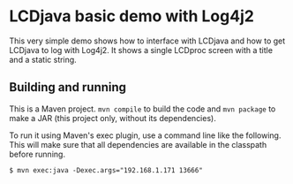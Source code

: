 LCDjava basic demo with Log4j2
==============================

This very simple demo shows how to interface with LCDjava and how to get LCDjava to log with Log4j2. It shows a single LCDproc screen with a title and a static string.

Building and running
--------------------

This is a Maven project. `mvn compile` to build the code and `mvn package` to make a JAR (this project only, without its dependencies).

To run it using Maven's exec plugin, use a command line like the following. This will make sure that all dependencies are available in the classpath before running.

    $ mvn exec:java -Dexec.args="192.168.1.171 13666"
